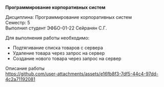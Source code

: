 **Программирование корпоративных систем**

Дисциплина: Программирование корпоративных систем<br>
Семестр: 5<br>
Выполнил студент ЭФБО-01-22 Сейранян С.Г.<br>

Для выполнения работы необходимо:<br>
- Подтягивание списка товаров с сервера
- Удаление товара через запрос на сервер
- Создание нового товара через запрос на сервер

Описание работы<br>
https://github.com/user-attachments/assets/e16fb8f3-7df5-44c4-97dd-4c2a71192081

